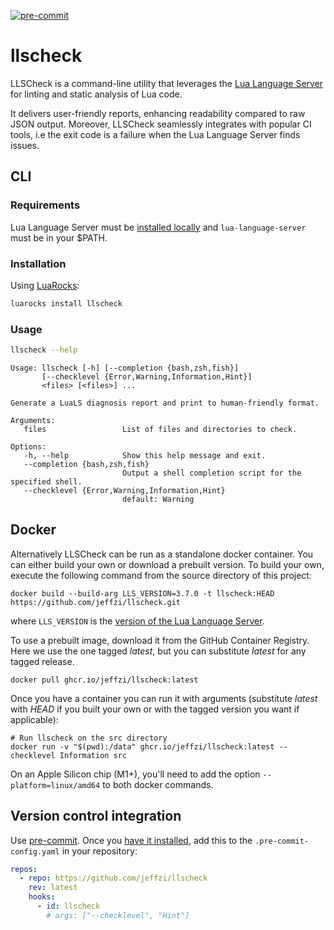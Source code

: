 [![pre-commit](https://img.shields.io/badge/pre--commit-enabled-brightgreen?logo=pre-commit)](https://github.com/pre-commit/pre-commit)

# llscheck

LLSCheck is a command-line utility that leverages the [Lua Language Server](https://luals.github.io)
for linting and static analysis of Lua code.

It delivers user-friendly reports, enhancing readability compared to raw JSON output. Moreover,
LLSCheck seamlessly integrates with popular CI tools, i.e the exit code is a failure when the Lua
Language Server finds issues.

## CLI

### Requirements

Lua Language Server must be [installed locally](https://luals.github.io/#other-install) and `lua-language-server` must be in your $PATH.

### Installation

Using [LuaRocks](https://luarocks.org):

```bash
luarocks install llscheck
```

### Usage

```bash
llscheck --help
```

```
Usage: llscheck [-h] [--completion {bash,zsh,fish}]
       [--checklevel {Error,Warning,Information,Hint}]
       <files> [<files>] ...

Generate a LuaLS diagnosis report and print to human-friendly format.

Arguments:
   files                 List of files and directories to check.

Options:
   -h, --help            Show this help message and exit.
   --completion {bash,zsh,fish}
                         Output a shell completion script for the specified shell.
   --checklevel {Error,Warning,Information,Hint}
                         default: Warning
```

## Docker

Alternatively LLSCheck can be run as a standalone docker container.
You can either build your own or download a prebuilt version.
To build your own, execute the following command from the source directory of this project:

```console
docker build --build-arg LLS_VERSION=3.7.0 -t llscheck:HEAD https://github.com/jeffzi/llscheck.git
```

where `LLS_VERSION` is the [version of the Lua Language Server](https://github.com/LuaLS/lua-language-server/releases).

To use a prebuilt image, download it from the GitHub Container Registry.
Here we use the one tagged _latest_, but you can substitute _latest_ for any tagged release.

```console
docker pull ghcr.io/jeffzi/llscheck:latest
```

Once you have a container you can run it with arguments (substitute _latest_ with _HEAD_ if you built your own or with the tagged version you want if applicable):

```console
# Run llscheck on the src directory
docker run -v "$(pwd):/data" ghcr.io/jeffzi/llscheck:latest --checklevel Information src
```

On an Apple Silicon chip (M1+), you'll need to add the option `--platform=linux/amd64` to both docker commands.

## Version control integration

Use [pre-commit](https://pre-commit.com). Once you [have it installed](https://pre-commit.com/#install),
add this to the `.pre-commit-config.yaml` in your repository:

```yaml
repos:
  - repo: https://github.com/jeffzi/llscheck
    rev: latest
    hooks:
      - id: llscheck
        # args: ["--checklevel", "Hint"]
```
